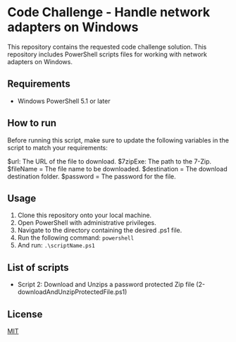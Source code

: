 # Code Challenge - Handle network adapters  on Windows 
This repository contains the requested code challenge solution. This repository includes PowerShell scripts files for working with network adapters on Windows.

## Requirements
* Windows PowerShell 5.1 or later


## How to run
Before running this script, make sure to update the following variables in the script to match your requirements:

$url: The URL of the file to download.
$7zipExe: The path to the 7-Zip.
$fileName = The file name to be downloaded.
$destination = The download destination folder.
$password = The password for the file.

## Usage
1. Clone this repository onto your local machine.
1. Open PowerShell with administrative privileges.
1. Navigate to the directory containing the desired .ps1 file.
1. Run the following command: ```powershell``` 
1. And run:
```.\scriptName.ps1```

## List of scripts
* Script 2: Download and Unzips a password protected Zip file (2-downloadAndUnzipProtectedFile.ps1)

## License
[MIT](https://choosealicense.com/licenses/mit/)